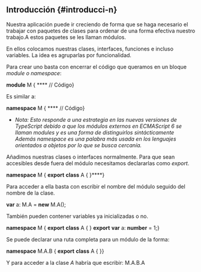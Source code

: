 ## Introducción {#introducci-n}

Nuestra aplicación puede ir creciendo de forma que se haga necesario el trabajar con paquetes de clases para ordenar de una forma efectiva nuestro trabajo.A estos paquetes se les llaman módulos.

En ellos colocamos nuestras clases, interfaces, funciones e incluso variables. La idea es agruparlas por funcionalidad.

Para crear uno basta con encerrar el código que queramos en un bloque _module o namespace_:

**module** M { **** // Código}

Es similar a:

**namespace** M { **** // Código}

*   _Nota: Esto responde a una estrategia en las nuevas versiones de TypeScript debido a que los módulos externos en ECMAScript 6 se llaman modules y es una forma de distinguirlos sintácticamente Además namespace es una palabra más usada en los lenguajes orientados a objetos por lo que se busca cercanía._

Añadimos nuestras clases o interfaces normalmente. Para que sean accesibles desde fuera del módulo necesitamos declararlas como _export_.

**namespace** M { **export** **class** A { }****}

Para acceder a ella basta con escribir el nombre del módulo seguido del nombre de la clase.

**var** a: M.A = **new** M.A();

También pueden contener variables ya inicializadas o no.

**namespace** M { **export** **class** A { } **export** **var** a: **number** = 1;}

Se puede declarar una ruta completa para un módulo de la forma:

**namespace** M.A.B { **export** **class** A { }}

Y para acceder a la clase _A_ habría que escribir: M.A.B.A